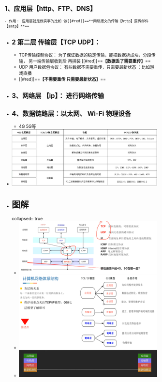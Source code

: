 ## 1、应用层【http、FTP、DNS】
	- 作用： 应用层就是做实事的比如 做[[#red]]==**网络报文的传输【http】要传邮件【smtp】**==
- ## 2 第二层 传输层【TCP  UDP】：
	- TCP传输控制协议： 为了保证数据的稳定传输，能把数据拆成块，分段传输， 另一端传输层收到后 再拼装               [[#red]]==**【数据丢了需要重传】**==
	- UDP 用户数据包协议： 有些数据不需要重传，只需要最新状态 ：比如游戏直播
	- [[#red]]==**【不需要重传 只需要最新状态】**==
- ## 3、网络层 【ip】：   进行网络传输
- ## 4、数据链路层：以太⽹、 Wi-Fi      物理设备
	- 4G 5G等
- ![七层网络模式.png](../assets/七层网络模式_1693032902446_0.png)
- # 图解
  collapsed:: true
	- ![image.png](../assets/image_1693057722787_0.png)
	- ![image.png](../assets/image_1692956644525_0.png)
	- ![网络分层.png](../assets/网络分层_1693031470955_0.png)
